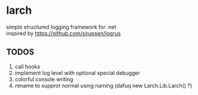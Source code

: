 # larch
simple structured logging framework for .net  
inspired by https://github.com/sirupsen/logrus  

## TODOS
1. call hooks
2. implement log level with optional special debugger
3. colorful console writing
4. rename to supprot normal using naming (dafuq new Larch.Lib.Larch() ?)
